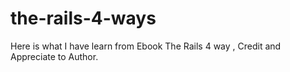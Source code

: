 # the-rails-4-ways
Here is what I have learn from Ebook The Rails 4 way , Credit and Appreciate to Author.
